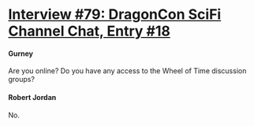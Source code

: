 # [Interview #79: DragonCon SciFi Channel Chat, Entry #18](https://www.theoryland.com/intvmain.php?i=79#18)

#### Gurney

Are you online? Do you have any access to the Wheel of Time discussion groups?

#### Robert Jordan

No.

